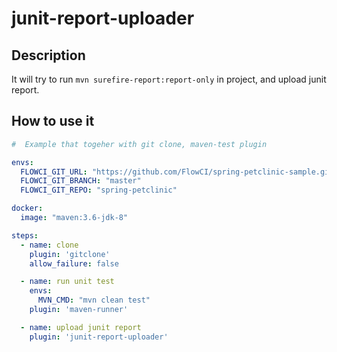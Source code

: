 # junit-report-uploader

## Description

It will try to run `mvn surefire-report:report-only` in project, and upload junit report.

## How to use it

```yml
#  Example that togeher with git clone, maven-test plugin

envs:
  FLOWCI_GIT_URL: "https://github.com/FlowCI/spring-petclinic-sample.git"
  FLOWCI_GIT_BRANCH: "master"
  FLOWCI_GIT_REPO: "spring-petclinic"

docker:
  image: "maven:3.6-jdk-8"

steps:
  - name: clone
    plugin: 'gitclone'
    allow_failure: false

  - name: run unit test
    envs:
      MVN_CMD: "mvn clean test"
    plugin: 'maven-runner'

  - name: upload junit report
    plugin: 'junit-report-uploader'
```
